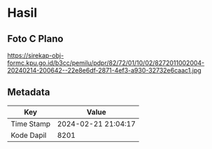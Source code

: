# Hasil

## Foto C Plano

https://sirekap-obj-formc.kpu.go.id/b3cc/pemilu/pdpr/82/72/01/10/02/8272011002004-20240214-200642--22e8e6df-2871-4ef3-a930-32732e6caac1.jpg


## Metadata

| Key        | Value               |
| ---------- | ------------------- |
| Time Stamp | 2024-02-21 21:04:17 |
| Kode Dapil | 8201                |



